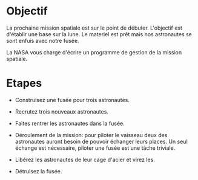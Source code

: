 # Objectif

La prochaine mission spatiale est sur le point de débuter.
L'objectif est d'établir une base sur la lune.
Le materiel est prêt mais nos astronautes se sont enfuis avec notre fusée.

La NASA vous charge d'écrire un programme de gestion de la mission spatiale.

# Etapes

- Construisez une fusée pour trois astronautes.
- Recrutez trois nouveaux astronautes.
- Faites rentrer les astronautes dans la fusée.

- Déroulement de la mission: pour piloter le vaisseau deux des astronautes
  auront besoin de pouvoir échanger leurs places. Un seul échange est
  nécessaire, piloter une fusée est une tâche triviale.

- Libérez les astronautes de leur cage d'acier et virez les.
- Détruisez la fusée.
